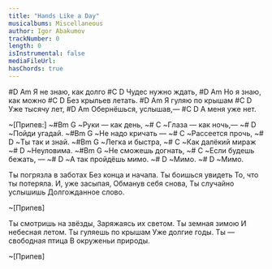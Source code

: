 ```yaml
---
title: "Hands Like a Day"
musicalbums: Miscellaneous
author: Igor Abakumov
trackNumber: 0
length: 0
isInstrumental: false
mediaFileUrl: 
hasChords: true
---
```


#D               Am
Я не знаю, как долго
#C             D
Чудес нужно ждать,
#D               Am
Но я знаю, как можно
#C              D
Без крыльев летать.
#D            Am
Я гуляю по крышам
#C           D
Уже тысячу лет,
#D              Am
Обернёшься, услышав,—
#C           D
А меня уже нет.

~[Припев:]
~#Bm          G
~Руки — как день,
~#             C
~Глаза — как ночь,—
~#          D
~Пойди угадай.
~#Bm          G
~Не надо кричать —
~#            C
~Рассеется прочь,
~#           D
~Ты так и знай.
~#Bm           G
~Легка и быстра,
~#               C
~Как далёкий мираж
~#      D
~Неуловима.
~#Bm             G
~Не сможешь догнать,
~#               C
~Если будешь бежать, —
~#                D
~А так пройдёшь мимо.
~# D
~Мимо.
~# D
~Мимо.

Ты погрязла в заботах
Без конца и начала.
Ты боишься увидеть
То, что ты потеряла.
И, уже засыпая,
Обманув себя снова,
Ты случайно услышишь
Долгожданное слово.

~[Припев]

Ты смотришь на звёзды,
Заряжаясь их светом.
Ты земная зимою
И небесная летом.
Ты гуляешь по крышам
Уже долгие годы.
Ты — свободная птица
В окруженьи природы.

~[Припев]

